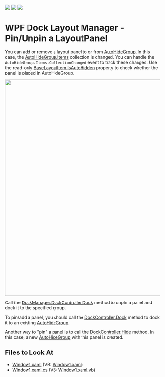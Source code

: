 <!-- default badges list -->
![](https://img.shields.io/endpoint?url=https://codecentral.devexpress.com/api/v1/VersionRange/128643721/21.1.5%2B)
[![](https://img.shields.io/badge/Open_in_DevExpress_Support_Center-FF7200?style=flat-square&logo=DevExpress&logoColor=white)](https://supportcenter.devexpress.com/ticket/details/E2890)
[![](https://img.shields.io/badge/📖_How_to_use_DevExpress_Examples-e9f6fc?style=flat-square)](https://docs.devexpress.com/GeneralInformation/403183)
<!-- default badges end -->
# WPF Dock Layout Manager - Pin/Unpin a LayoutPanel

You can add or remove a layout panel to or from [AutoHideGroup](https://docs.devexpress.com/WPF/DevExpress.Xpf.Docking.AutoHideGroup). In this case, the [AutoHideGroup.Items](https://docs.devexpress.com/WPF/DevExpress.Xpf.Docking.AutoHideGroup.Items) collection is changed. You can handle the `AutoHideGroup.Items.CollectionChanged` event to track these changes. Use the read-only [BaseLayoutItem.IsAutoHidden](https://docs.devexpress.com/WPF/DevExpress.Xpf.Docking.BaseLayoutItem.IsAutoHidden) property to check whether the panel is placed in [AutoHideGroup](https://docs.devexpress.com/WPF/DevExpress.Xpf.Docking.AutoHideGroup).

<img src="https://user-images.githubusercontent.com/12169834/175360696-a08a9c82-7013-465f-8a0b-6a67721b2458.png" width=705px/>

Call the [DockManager.DockController.Dock](https://docs.devexpress.com/WPF/DevExpress.Xpf.Docking.DockControllerBase.Dock.overloads) method to unpin a panel and dock it to the specified group.

To pin/add a panel, you should call the [DockController.Dock](https://docs.devexpress.com/WPF/DevExpress.Xpf.Docking.DockControllerBase.Dock.overloads) method to dock it to an existing [AutoHideGroup](https://docs.devexpress.com/WPF/DevExpress.Xpf.Docking.AutoHideGroup).

Another way to "pin" a panel is to call the [DockController.Hide](https://docs.devexpress.com/WPF/DevExpress.Xpf.Docking.DockControllerBase.Hide.overloads) method. In this case, a new [AutoHideGroup](https://docs.devexpress.com/WPF/DevExpress.Xpf.Docking.AutoHideGroup) with this panel is created.

<!-- default file list -->
## Files to Look At

* [Window1.xaml](./CS/CreateAutoHiddenPanels/Window1.xaml) (VB: [Window1.xaml](./VB/CreateAutoHiddenPanels/Window1.xaml))
* [Window1.xaml.cs](./CS/CreateAutoHiddenPanels/Window1.xaml.cs) (VB: [Window1.xaml.vb](./VB/CreateAutoHiddenPanels/Window1.xaml.vb))
<!-- default file list end -->


